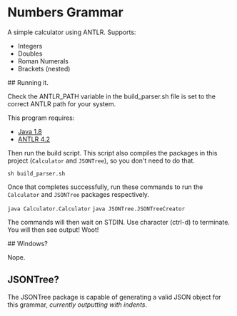 # Numbers Grammar

A simple calculator using ANTLR. Supports:

* Integers
* Doubles
* Roman Numerals
* Brackets (nested)

## Running it.

Check the ANTLR_PATH variable in the build_parser.sh file is set to the correct
ANTLR path for your system.

This program requires:

* [Java 1.8](https://jdk8.java.net/download.html)
* [ANTLR 4.2](https://github.com/antlr/antlr4)

Then run the build script. This script also compiles the packages in this
project (`Calculator` and `JSONTree`), so you don't need to do that.

`sh build_parser.sh`

Once that completes successfully, run these commands to run the `Calculator`
and `JSONTree` packages respectively.

`java Calculator.Calculator`
`java JSONTree.JSONTreeCreator`

The commands will then wait on STDIN. Use <EOF> character (ctrl-d) to terminate.
You will then see output! Woot!

## Windows?

Nope.


## JSONTree?

The JSONTree package is capable of generating a valid JSON object for this
grammar, _currently outputting with indents_.